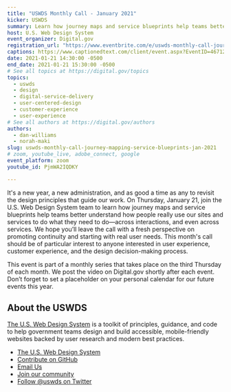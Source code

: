 ```yaml
---
title: "USWDS Monthly Call - January 2021"
kicker: USWDS
summary: Learn how journey maps and service blueprints help teams better understand how people really use our sites and services to do what they need to do.
host: U.S. Web Design System
event_organizer: Digital.gov
registration_url: "https://www.eventbrite.com/e/uswds-monthly-call-journey-mapping-service-blueprints-jan-2021-tickets-136339024693"
captions: https://www.captionedtext.com/client/event.aspx?EventID=4671272&CustomerID=321
date: 2021-01-21 14:30:00 -0500
end_date: 2021-01-21 15:30:00 -0500
# See all topics at https://digital.gov/topics
topics:
  - uswds
  - design
  - digital-service-delivery
  - user-centered-design
  - customer-experience
  - user-experience
# See all authors at https://digital.gov/authors
authors:
  - dan-williams
  - norah-maki
slug: uswds-monthly-call-journey-mapping-service-blueprints-jan-2021
# zoom, youtube_live, adobe_connect, google
event_platform: zoom
youtube_id: PjmWA2IQDKY

---
```


It's a new year, a new administration, and as good a time as any to revisit the design principles that guide our work. On Thursday, January 21, join the U.S. Web Design System team to learn how journey maps and service blueprints help teams better understand how people really use our sites and services to do what they need to do—across interactions, and even across services. We hope you’ll leave the call with a fresh perspective on promoting continuity and starting with real user needs. This month's call should be of particular interest to anyone interested in user experience, customer experience, and the design decision-making process.

This event is part of a monthly series that takes place on the third Thursday of each month. We post the video on Digital.gov shortly after each event. Don’t forget to set a placeholder on your personal calendar for our future events this year.

## About the USWDS

[The U.S. Web Design System](https://designsystem.digital.gov/) is a toolkit of principles, guidance, and code to help government teams design and build accessible, mobile-friendly websites backed by user research and modern best practices.

* [The U.S. Web Design System](https://designsystem.digital.gov/)
* [Contribute on GitHub](https://github.com/uswds/uswds/issues)
* [Email Us](mailto:uswds@support.digitalgov.gov)
* [Join our community](https://digital.gov/communities/uswds/)
* [Follow @uswds on Twitter](https://twitter.com/uswds)

